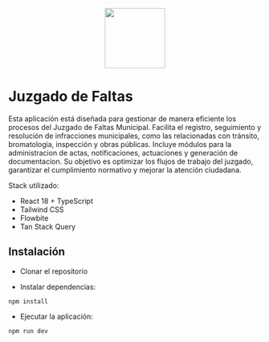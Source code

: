 <p align="center">
  <a href="https://es.react.dev/" target="blank">
    <img src="https://vite.dev/logo.svg" width="120" atl="Logo Vite">
  </a>
</p>

# Juzgado de Faltas

Esta aplicación está diseñada para gestionar de manera eficiente los procesos del Juzgado de Faltas Municipal. Facilita el registro, seguimiento y resolución de infracciones municipales, como las relacionadas con tránsito, bromatologia, inspección y obras públicas. Incluye módulos para la administracion de actas, notificaciones, actuaciones y generación de documentacion. Su objetivo es optimizar los flujos de trabajo del juzgado, garantizar el cumplimiento normativo y mejorar la atención ciudadana.

Stack utilizado:

- React 18 + TypeScript
- Tailwind CSS
- Flowbite
- Tan Stack Query

## Instalación

- Clonar el repositorio

- Instalar dependencias:

```
npm install
```

- Ejecutar la aplicación:

```
npm run dev
```
